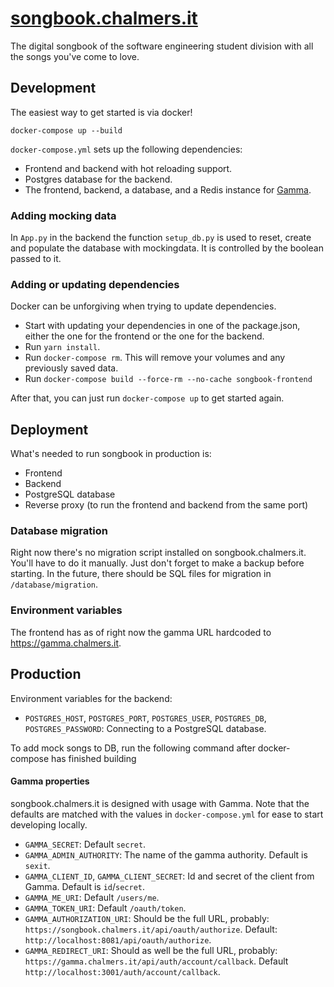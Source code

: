 # [songbook.chalmers.it](https://songbook.chalmers.it)

The digital songbook of the software engineering student division with all the songs you've come to love.

## Development

The easiest way to get started is via docker!

`docker-compose up --build`

`docker-compose.yml` sets up the following dependencies:

* Frontend and backend with hot reloading support.
* Postgres database for the backend.
* The frontend, backend, a database, and a Redis instance for [Gamma](https://github.com/cthit/gamma).

### Adding mocking data

In `App.py` in the backend the function `setup_db.py` is used to reset, create and populate the database with mockingdata. It is controlled by the boolean passed to it.

### Adding or updating dependencies

Docker can be unforgiving when trying to update dependencies.

* Start with updating your dependencies in one of the package.json, either the one for the frontend or the one for the backend.
* Run `yarn install`.
* Run `docker-compose rm`. This will remove your volumes and any previously saved data.
* Run `docker-compose build --force-rm --no-cache songbook-frontend`

After that, you can just run `docker-compose up` to get started again.

## Deployment

What's needed to run songbook in production is:

- Frontend
- Backend
- PostgreSQL database
- Reverse proxy (to run the frontend and backend from the same port)

### Database migration

Right now there's no migration script installed on songbook.chalmers.it. You'll have to do it manually. Just don't forget to make a backup before starting. In the future, there should be SQL files for migration in `/database/migration`.

### Environment variables

The frontend has as of right now the gamma URL hardcoded to https://gamma.chalmers.it.

## Production
Environment variables for the backend:

- `POSTGRES_HOST`, `POSTGRES_PORT`, `POSTGRES_USER`, `POSTGRES_DB`, `POSTGRES_PASSWORD`: Connecting to a PostgreSQL database.

To add mock songs to DB, run the following command after docker-compose has finished building

#### Gamma properties
songbook.chalmers.it is designed with usage with Gamma. Note that the defaults are matched with the values in `docker-compose.yml` for ease to start developing locally.

- `GAMMA_SECRET`: Default `secret`.
- `GAMMA_ADMIN_AUTHORITY`: The name of the gamma authority. Default is `sexit`.
- `GAMMA_CLIENT_ID`, `GAMMA_CLIENT_SECRET`: Id and secret of the client from Gamma. Default is `id`/`secret`.
- `GAMMA_ME_URI`: Default `/users/me`.
- `GAMMA_TOKEN_URI`: Default `/oauth/token`.
- `GAMMA_AUTHORIZATION_URI`: Should be the full URL, probably: `https://songbook.chalmers.it/api/oauth/authorize`. Default: `http://localhost:8081/api/oauth/authorize`.
- `GAMMA_REDIRECT_URI`: Should as well be the full URL, probably: `https://gamma.chalmers.it/api/auth/account/callback`. Default `http://localhost:3001/auth/account/callback`.
